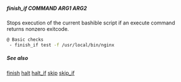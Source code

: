 ##### finish_if COMMAND ARG1 ARG2

Stops execution of the current bashible script if an execute command returns nonzero exitcode.

```bash
@ Basic checks
 - finish_if test -f /usr/local/bin/nginx
```

##### See also

[finish](finish.md)
[halt](halt.md)
[halt_if](halt_if.md)
[skip](skip.md)
[skip_if](skip_if.md)
